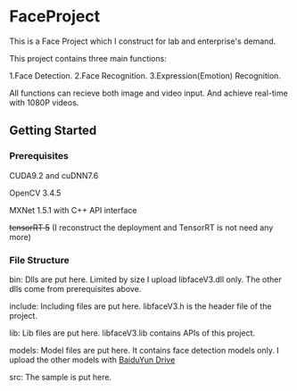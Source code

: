 # FaceProject

This is a Face Project which I construct for lab and enterprise's demand.

This project contains three main functions:

1.Face Detection. 2.Face Recognition. 3.Expression(Emotion) Recognition.

All functions can recieve both image and video input. And achieve real-time with 1080P videos.

## Getting Started

### Prerequisites

CUDA9.2 and cuDNN7.6

OpenCV 3.4.5

MXNet 1.5.1 with C++ API interface

~~tensorRT 5~~ (I reconstruct the deployment and TensorRT is not need any more)

### File Structure

bin: Dlls are put here. Limited by size I upload libfaceV3.dll only. The other dlls come from prerequisites above.

include: Including files are put here. libfaceV3.h is the header file of the project.

lib: Lib files are put here. libfaceV3.lib contains APIs of this project.

models: Model files are put here. It contains face detection models only. I upload the other models with [BaiduYun Drive](https://pan.baidu.com/s/1xwaZNZueB0qiFExgiQqdZw)

src: The sample is put here.
